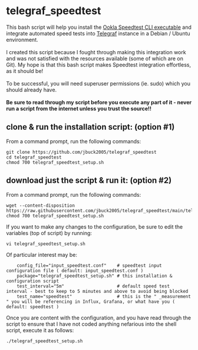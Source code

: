 # telegraf_speedtest

This bash script will help you install the <a href="https://www.speedtest.net/apps/cli">Ookla Speedtest CLI executable</a> and integrate automated speed tests into <a href="https://www.influxdata.com/time-series-platform/telegraf/">Telegraf</a> instance in a Debian / Ubuntu environment.<br><br>
I created this script because I fought through making this integration work and was not satisfied with the resources available (some of which are on Git). My hope is that this bash script makes Speedtest integration effortless, as it should be!<br><br>
To be successful, you will need superuser permissions (ie. sudo) which you should already have.<br><br>
<b>Be sure to read through my script before you execute any part of it - never run a script from the internet unless you trust the source!!</b><br>

## clone & run the installation script: (option #1)

From a command prompt, run the following commands:

    git clone https://github.com/jbuck2005/telegraf_speedtest
    cd telegraf_speedtest
    chmod 700 telegraf_speedtest_setup.sh

## download just the script & run it: (option #2)

From a command prompt, run the following commands:

    wget --content-disposition https://raw.githubusercontent.com/jbuck2005/telegraf_speedtest/main/telegraf_speedtest_setup.sh
    chmod 700 telegraf_speedtest_setup.sh
    
If you want to make any changes to the configuration, be sure to edit the variables (top of script) by running:

    vi telegraf_speedtest_setup.sh

Of particular interest may be:
````
    config_file="input_speedtest.conf"    # speedtest input configuration file ( default: input_speedtest.conf )
    package="telegraf_speedtest_setup.sh" # this installation & configuration script
    test_interval="5m"                    # default speed test interval - best to keep to 5 minutes and above to avoid being blocked
    test_name="speedtest"                 # this is the " _measurement " you will be referencing in Influx, Grafana, or what have you ( default: speedtest )
````

Once you are content with the configuration, and you have read through the script to ensure that I have not coded anything nefarious into the shell script, execute it  as follows:

    ./telegraf_speedtest_setup.sh
    
